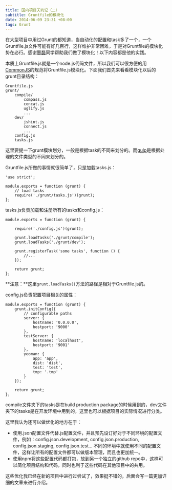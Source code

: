 ```yaml
---
title: 国内项目天坑记（二）
subtitle: Gruntfile的模块化
date: 2014-06-09 23:31 +08:00
tags: Grunt
---
```


在大型项目中用过Grunt的都知道，当自动化的配置和task多了一个，一个Gruntfile.js文件可能有好几百行，这样维护非常困难，于是对Gruntfile的模块化势在必行。感谢[墨磊](http://zhuanlan.zhihu.com/tla42)同学帮助我们做了模块化！以下内容都是他的实践。

本质上Gruntfile.js就是一个node.js代码文件，所以我们可以很方便的用[CommonJS](http://www.commonjs.org)的规范将Gruntfile.js模块化。下面我们首先来看看模块化以后的grunt目录结构：

	Gruntfile.js
	grunt/
		compile/
			compass.js
			concat.js
			uglify.js
			...
		dev/
			jshint.js
			connect.js
			...
		config.js
		tasks.js

这里要提一下grunt模块划分，一般是根据task的不同来划分的。而[gulp](http://gulpjs.com/)是根据处理的文件类型的不同来划分的。

Gruntfile.js所做的事情就很简单了，只是加载tasks.js：

	'use strict';
	
	module.exports = function (grunt) {
		// load tasks
		require('./grunt/tasks.js')(grunt);
	};

tasks.js负责加载和注册所有的tasks和config.js：

	module.exports = function (grunt) {
	
		require('./config.js')(grunt);
	
		grunt.loadTasks('./grunt/compile');
		grunt.loadTasks('./grunt/dev');
		
		grunt.registerTask('some tasks', function () {
			//...
		});
		
		return grunt;
	};

**注意：**这里`grunt.loadTasks()`方法的路径是相对于Gruntfile.js的。

config.js负责配置项目相关的属性：

	module.exports = function (grunt) {
		grunt.initConfig({
			// configurable paths
			server: {
				hostname: '0.0.0.0',
				hostport: '9000'
			},
			testServer: {
				hostname: 'localhost',
				hostport: '9001'
			},
			yeoman: {
				app: 'app',
				dist: 'dist',
				test: 'test',
				tmp: '.tmp'
			}
		});
		
		return grunt;
	};

compile文件夹下的tasks是在build production package的时候用到的，dev文件夹下的tasks是在开发环境中用到的，这里也可以根据项目的实际情况进行分类。

这里我认为还可以做优化的地方在于：

* 使用.json配置文件代替.js配置文件，并且预先设订好对于不同环境的配置文件，例如：config.json.development, config.json.production, config.json.staging, config.json.test... 不同的环境中就使用不同的配置文件，这样让所有的配置文件都可以做版本管理，而且也更加统一。
* 使用npm将这些配置代码都打包，放到另一个独立的github repo中，这样可以简化项目结构和代码，同时也利于这些代码在其他项目中的共用。

这些优化我已经在新的项目中进行过尝试了，效果挺不错的，后面会写一篇更加详细的文章来进行介绍。